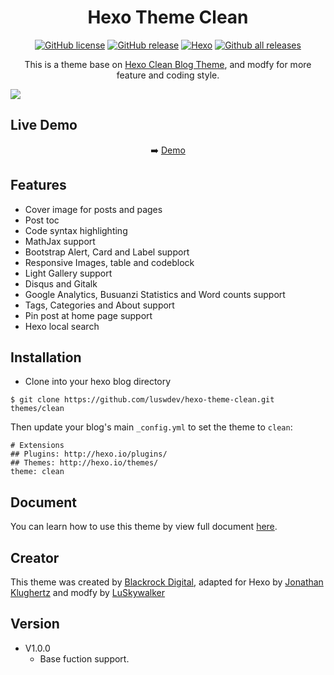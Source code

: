 # <div align="center">Hexo Theme Clean</div>
<p align="center">
<a href="https://github.com/luswdev/hexo-theme-clean/blob/master/LICENSE"><img src="https://camo.githubusercontent.com/9248b53372a209bb834500c9516cc93e9c708aac/68747470733a2f2f696d672e736869656c64732e696f2f6769746875622f6c6963656e73652f6c7573776465762f6865786f2d7468656d652d636c65616e2e737667" alt="GitHub license" data-canonical-src="https://img.shields.io/github/license/luswdev/hexo-theme-clean.svg" style="max-width:100%;"></a>
<a href="https://github.com/luswdev/hexo-theme-clean/releases/"><img src="https://camo.githubusercontent.com/45adc6104c1e2450113220f238f4fc5370f9d1c4/68747470733a2f2f696d672e736869656c64732e696f2f6769746875622f72656c656173652f6c7573776465762f6865786f2d7468656d652d636c65616e2e737667" alt="GitHub release" data-canonical-src="https://img.shields.io/github/release/luswdev/hexo-theme-clean.svg" style="max-width:100%;"></a>
<a href="https://hexo.io/" rel="nofollow"><img src="https://camo.githubusercontent.com/1194f35df3f477c4604a24a27282ac7be1bc0a77/68747470733a2f2f696d672e736869656c64732e696f2f7374617469632f76313f6c6162656c3d4865786f266d6573736167653d2533453d342e302e3026636f6c6f723d626c7565" alt="Hexo" data-canonical-src="https://img.shields.io/static/v1?label=Hexo&amp;message=%3E=4.0.0&amp;color=blue" style="max-width:100%;"></a>
<a href="https://github.com/luswdev/hexo-theme-clean/releases/"><img src="https://camo.githubusercontent.com/2b004277e3a34aa12ab8b95245666924d484f918/68747470733a2f2f696d672e736869656c64732e696f2f6769746875622f646f776e6c6f6164732f4e61657265656e2f5374726170446f776e2e6a732f746f74616c2e737667" alt="Github all releases" data-canonical-src="https://img.shields.io/github/downloads/luswdev/hexo-theme-clean/total.svg" style="max-width:100%;"></a>
</p>

<p align="center">
This is a theme base on <a href="https://github.com/klugjo/hexo-theme-clean-blog">Hexo Clean Blog Theme</a>, and modfy for more feature and coding style.
</p>

![](https://i.imgur.com/lliGH5M.png)

## Live Demo
<p align="center">
➡️ <a href="https://lusw.dev">Demo</a>
</p>

## Features
- Cover image for posts and pages
- Post toc
- Code syntax highlighting
- MathJax support
- Bootstrap Alert, Card and Label support
- Responsive Images, table and codeblock
- Light Gallery support
- Disqus and Gitalk
- Google Analytics, Busuanzi Statistics and Word counts support
- Tags, Categories and About support
- Pin post at home page support
- Hexo local search 

## Installation
- Clone into your hexo blog directory
```
$ git clone https://github.com/luswdev/hexo-theme-clean.git themes/clean
```

Then update your blog's main `_config.yml` to set the theme to `clean`:

```
# Extensions
## Plugins: http://hexo.io/plugins/
## Themes: http://hexo.io/themes/
theme: clean
```

## Document
You can learn how to use this theme by view full document [here](https://lusw.dev/posts/hexo/theme-clean-doc.html).

## Creator
This theme was created by [Blackrock Digital](https://github.com/BlackrockDigital), adapted for Hexo by [Jonathan Klughertz](http://www.codeblocq.com/) and modfy by [LuSkywalker](https://lusw.dev/)

## Version
- V1.0.0
    - Base fuction support.
